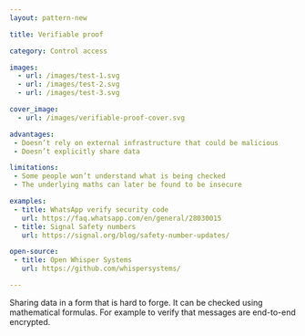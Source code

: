 ```yaml
---
layout: pattern-new

title: Verifiable proof

category: Control access

images:
  - url: /images/test-1.svg
  - url: /images/test-2.svg
  - url: /images/test-3.svg

cover_image:
  - url: /images/verifiable-proof-cover.svg

advantages:
 - Doesn’t rely on external infrastructure that could be malicious
 - Doesn’t explicitly share data

limitations:
 - Some people won’t understand what is being checked
 - The underlying maths can later be found to be insecure

examples:
 - title: WhatsApp verify security code
   url: https://faq.whatsapp.com/en/general/28030015
 - title: Signal Safety numbers
   url: https://signal.org/blog/safety-number-updates/

open-source:
 - title: Open Whisper Systems
   url: https://github.com/whispersystems/

---
```


Sharing data in a form that is hard to forge. It can be checked using mathematical formulas. For example to verify that messages are end-to-end encrypted.
